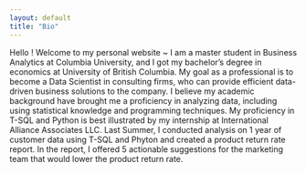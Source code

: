 ```yaml
---
layout: default
title: "Bio"
---
```

Hello ! Welcome to my personal website ~ 
I am a master student in Business Analytics at Columbia University, and I got my bachelor’s degree in economics at University of British Columbia.
My goal as a professional is to become a Data Scientist in consulting firms, who can provide efficient data-driven business solutions to the company. I believe my academic background have brought me a proficiency in analyzing data, including using statistical knowledge and programming techniques.
My proficiency in T-SQL and Python is best illustrated by my internship at International Alliance Associates LLC. Last Summer, I conducted analysis on 1 year of customer data using T-SQL and Phyton and created a product return rate report. In the report, I offered 5 actionable suggestions for the marketing team that would lower the product return rate.
